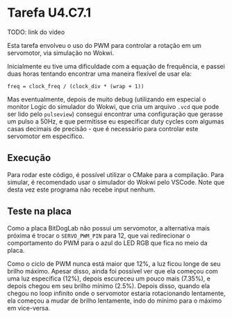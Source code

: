 # Tarefa U4.C7.1

TODO: link do vídeo

Esta tarefa envolveu o uso do PWM para controlar a rotação em um
servomotor, via simulação no Wokwi.

Inicialmente eu tive uma dificuldade com a equação de frequência, e
passei duas horas tentando encontrar uma maneira flexível de usar ela:

```
freq = clock_freq / (clock_div * (wrap + 1))
```

Mas eventualmente, depois de muito debug (utilizando em especial o
monitor Logic do simulador do Wokwi, que cria um arquivo `.vcd` que pode
ser lido pelo `pulseview`) consegui encontrar uma configuração que
gerasse um pulso a 50Hz, e que permitisse eu especificar duty cycles com
algumas casas decimais de precisão - que é necessário para controlar
este servomotor em específico.

## Execução

Para rodar este código, é possível utilizar o CMake para a compilação.
Para simular, é recomendado usar o simulador do Wokwi pelo VSCode. Note
que desta vez este programa não recebe input nenhum.

## Teste na placa

Como a placa BitDogLab não possui um servomotor, a alternativa mais
próxima é trocar o `SERVO_PWM_PIN` para 12, que vai redirecionar o
comportamento do PWM para o azul do LED RGB que fica no meio da placa.

Como o ciclo de PWM nunca está maior que 12%, a luz ficou longe de seu
brilho máximo. Apesar disso, ainda foi possível ver que ela começou com
uma luz específica (12%), depois escureceu um pouco mais (7.35%), e
depois chegou em seu brilho mínimo (2.5%). Depois disso, quando ela
chegou no loop infinito onde o servomotor estaria rotacionando
lentamente, ela começou a mudar de brilho lentamente, indo do mínimo
para o máximo em vice-versa.

